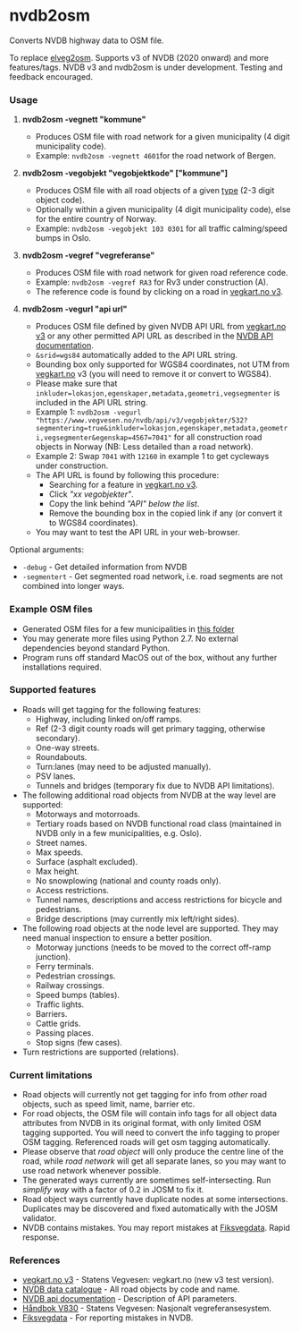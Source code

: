 # nvdb2osm
Converts NVDB highway data to OSM file.

To replace [elveg2osm](https://github.com/gomyhr/elveg2osm). Supports v3 of NVDB (2020 onward) and more features/tags. NVDB v3 and nvdb2osm is under development. Testing and feedback encouraged.

### Usage
1. **nvdb2osm -vegnett "kommune"**
   - Produces OSM file with road network for a given municipality (4 digit municipality code).
   - Example: `nvdb2osm -vegnett 4601`for the road network of Bergen.

2. **nvdb2osm -vegobjekt "vegobjektkode" ["kommune"]**
   - Produces OSM file with all road objects of a given [type](http://labs.vegdata.no/nvdb-datakatalog/) (2-3 digit object code).
   - Optionally within a given municipality (4 digit municipality code), else for the entire country of Norway.
   - Example: `nvdb2osm -vegobjekt 103 0301` for all traffic calming/speed bumps in Oslo.

3. **nvdb2osm -vegref "vegreferanse"**
   - Produces OSM file with road network for given road reference code.
   - Example: `nvdb2osm -vegref RA3` for Rv3 under construction (A).
   - The reference code is found by clicking on a road in [vegkart.no v3](https://vegkart-v3.utv.atlas.vegvesen.no/).

4. **nvdb2osm -vegurl "api url"**
   - Produces OSM file defined by given NVDB API URL from [vegkart.no v3](https://vegkart-v3.utv.atlas.vegvesen.no/) or
   any other permitted API URL as described in the [NVDB API documentation](https://nvdbapilesv3.docs.apiary.io/).
   - `&srid=wgs84` automatically added to the API URL string.
   - Bounding box only supported for WGS84 coordinates, not UTM from [vegkart.no](https://vegkart-v3.utv.atlas.vegvesen.no/) v3 (you will need to remove it or convert to WGS84).
   - Please make sure that `inkluder=lokasjon,egenskaper,metadata,geometri,vegsegmenter` is included in the API URL string.
   - Example 1: `nvdb2osm -vegurl "https://www.vegvesen.no/nvdb/api/v3/vegobjekter/532?segmentering=true&inkluder=lokasjon,egenskaper,metadata,geometri,vegsegmenter&egenskap=4567=7041"` for all construction road objects in Norway (NB: Less detailed than a road network).
   - Example 2: Swap `7041` with `12160` in example 1 to get cycleways under construction.
   - The API URL is found by following this procedure:
     - Searching for a feature in [vegkart.no v3](https://vegkart-v3.utv.atlas.vegvesen.no/).
     - Click *"xx vegobjekter"*.
     - Copy the link behind *"API" below the list*.
     - Remove the bounding box in the copied link if any (or convert it to WGS84 coordinates).
   - You may want to test the API URL in your web-browser.

Optional arguments:

* `-debug` - Get detailed information from NVDB
* `-segmentert` - Get segmented road network, i.e. road segments are not combined into longer ways.

### Example OSM files

* Generated OSM files for a few municipalities in [this folder](https://www.jottacloud.com/s/059f4e21889c60d4e4aaa64cc857322b134)
* You may generate more files using Python 2.7. No external dependencies beyond standard Python.
* Program runs off standard MacOS out of the box, without any further installations required.

### Supported features

* Roads will get tagging for the following features:
  - Highway, including linked on/off ramps.
  - Ref (2-3 digit county roads will get primary tagging, otherwise secondary).
  - One-way streets.
  - Roundabouts.
  - Turn:lanes (may need to be adjusted manually).
  - PSV lanes.
  - Tunnels and bridges (temporary fix due to NVDB API limitations).
* The following additional road objects from NVDB at the way level are supported:
  - Motorways and motorroads.
  - Tertiary roads based on NVDB functional road class (maintained in NVDB only in a few municipalities, e.g. Oslo).
  - Street names.
  - Max speeds.
  - Surface (asphalt excluded).
  - Max height.
  - No snowplowing (national and county roads only).
  - Access restrictions.
  - Tunnel names, descriptions and access restrictions for bicycle and pedestrians.
  - Bridge descriptions (may currently mix left/right sides).
* The following road objects at the node level are supported. They may need manual inspection to ensure a better position.
  - Motorway junctions (needs to be moved to the correct off-ramp junction).
  - Ferry terminals.
  - Pedestrian crossings.
  - Railway crossings.
  - Speed bumps (tables).
  - Traffic lights.
  - Barriers.
  - Cattle grids.
  - Passing places.
  - Stop signs (few cases).
* Turn restrictions are supported (relations).

### Current limitations

* Road objects will currently not get tagging for info from *other* road objects, such as speed limit, name, barrier etc.
* For road objects, the OSM file will contain info tags for all object data attributes from NVDB in its original format, with only limited OSM tagging supported. You will need to convert the info tagging to proper OSM tagging. Referenced roads will get osm tagging automatically.
* Please observe that *road object* will only produce the centre line of the road, while *road network* will get all separate lanes, so you may want to use road network whenever possible.
* The generated ways currently are sometimes self-intersecting. Run *simplify way* with a factor of 0.2 in JOSM to fix it. 
* Road object ways currently have duplicate nodes at some intersections. Duplicates may be discovered and fixed automatically with the JOSM validator.
* NVDB contains mistakes. You may report mistakes at [Fiksvegdata](https://fiksvegdata.opentns.org/). Rapid response.

### References

* [vegkart.no v3](https://vegkart-v3.utv.atlas.vegvesen.no/) - Statens Vegvesen: vegkart.no (new v3 test version).
* [NVDB data catalogue](https://labs.vegdata.no/nvdb-datakatalog/) - All road objects by code and name.
* [NVDB api documentation](https://nvdbapilesv3.docs.apiary.io/) - Description of API parameters.
* [Håndbok V830](https://www.vegvesen.no/_attachment/61505) - Statens Vegvesen: Nasjonalt vegreferansesystem.
* [Fiksvegdata](https://fiksvegdata.opentns.org/) - For reporting mistakes in NVDB.
